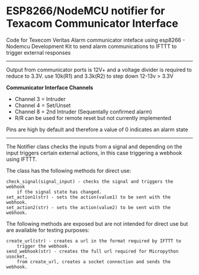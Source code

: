 # ESP8266/NodeMCU notifier for Texacom Communicator Interface

Code for Texecom Veritas Alarm communicator inteface
using esp8266 - Nodemcu Development Kit to send alarm
communications to IFTTT to trigger external responses

---

Output from communicator ports is 12V+ and a voltage
divider is required to reduce to 3.3V.
use 10k(R1) and 3.3k(R2) to step down 12-13v > 3.3V

**Communicator Interface Channels**

- Channel 3 = Intruder
- Channel 4 = Set/Unset
- Channel 8 = 2nd Intruder (Sequentally confirmed alarm)
- R/R can be used for remote reset but not currently implemented

Pins are high by default and therefore a value of 0 indicates
an alarm state

---

The Notifier class checks the inputs from a signal and depending on the
input triggers certain external actions, in this case triggering a webhook
using IFTTT.

The class has the following methods for direct use:

    check_signal(signal_input) - checks the signal and triggers the webhook
        if the signal state has changed.
    set_action1(str) - sets the action(value1) to be sent with the webhook.
    set_action2(str) - sets the action(value2) to be sent with the webhook.

The following methods are exposed but are not intended for direct use but
are available for testing purposes:

    create_url(str) - creates a url in the format required by IFTTT to
        trigger the webhook.
    send_webhook(str) - creates the full url required for Micropython usocket,
        from create_url, creates a socket connection and sends the webhook.


